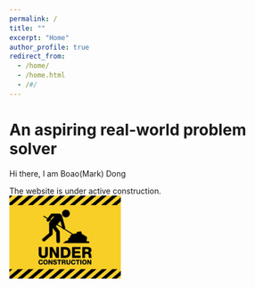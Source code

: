 ```yaml
---
permalink: /
title: ""
excerpt: "Home"
author_profile: true
redirect_from: 
  - /home/
  - /home.html
  - /#/
---
```


# An aspiring real-world problem solver
Hi there, I am Boao(Mark) Dong <br>



The website is under active construction. <br>
<img src="./under-construction.jpg" alt="drawing" width="200"/>
